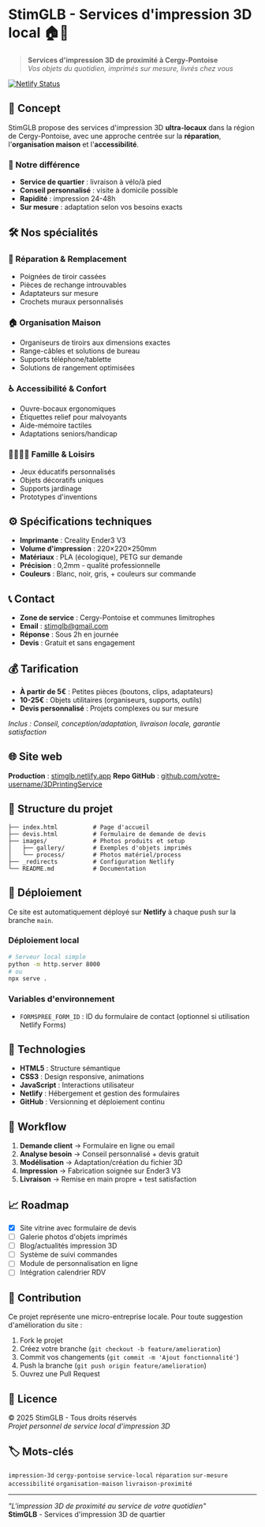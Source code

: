# StimGLB - Services d'impression 3D local 🏠🔧

> **Services d'impression 3D de proximité à Cergy-Pontoise**  
> *Vos objets du quotidien, imprimés sur mesure, livrés chez vous*

[![Netlify Status](https://api.netlify.com/api/v1/badges/stimglb/deploy-status)](https://app.netlify.com/sites/3dprintingservice/deploys)

## 🎯 Concept

StimGLB propose des services d'impression 3D **ultra-locaux** dans la région de Cergy-Pontoise, avec une approche centrée sur la **réparation**, l'**organisation maison** et l'**accessibilité**.

### 🚀 Notre différence
- **Service de quartier** : livraison à vélo/à pied
- **Conseil personnalisé** : visite à domicile possible
- **Rapidité** : impression 24-48h
- **Sur mesure** : adaptation selon vos besoins exacts

## 🛠️ Nos spécialités

### 🔧 Réparation & Remplacement
- Poignées de tiroir cassées
- Pièces de rechange introuvables
- Adaptateurs sur mesure
- Crochets muraux personnalisés

### 🏠 Organisation Maison
- Organiseurs de tiroirs aux dimensions exactes
- Range-câbles et solutions de bureau
- Supports téléphone/tablette
- Solutions de rangement optimisées

### ♿ Accessibilité & Confort
- Ouvre-bocaux ergonomiques
- Étiquettes relief pour malvoyants
- Aide-mémoire tactiles
- Adaptations seniors/handicap

### 👨‍👩‍👧‍👦 Famille & Loisirs
- Jeux éducatifs personnalisés
- Objets décoratifs uniques
- Supports jardinage
- Prototypes d'inventions

## ⚙️ Spécifications techniques

- **Imprimante** : Creality Ender3 V3
- **Volume d'impression** : 220×220×250mm  
- **Matériaux** : PLA (écologique), PETG sur demande
- **Précision** : 0,2mm - qualité professionnelle
- **Couleurs** : Blanc, noir, gris, + couleurs sur commande

## 📞 Contact

- **Zone de service** : Cergy-Pontoise et communes limitrophes
- **Email** : stimglb@gmail.com
- **Réponse** : Sous 2h en journée
- **Devis** : Gratuit et sans engagement

## 💰 Tarification

- **À partir de 5€** : Petites pièces (boutons, clips, adaptateurs)
- **10-25€** : Objets utilitaires (organiseurs, supports, outils)
- **Devis personnalisé** : Projets complexes ou sur mesure

*Inclus : Conseil, conception/adaptation, livraison locale, garantie satisfaction*

## 🌐 Site web

**Production** : [stimglb.netlify.app](https://3Dprintingservice.netlify.app) 
**Repo GitHub** : [github.com/votre-username/3DPrintingService]([https://github.com/](https://github.com/StimGlb/3DPrintingService))

## 📁 Structure du projet

```
├── index.html          # Page d'accueil
├── devis.html          # Formulaire de demande de devis
├── images/             # Photos produits et setup
│   ├── gallery/        # Exemples d'objets imprimés
│   └── process/        # Photos matériel/process
├── _redirects          # Configuration Netlify
└── README.md           # Documentation
```

## 🚀 Déploiement

Ce site est automatiquement déployé sur **Netlify** à chaque push sur la branche `main`.

### Déploiement local
```bash
# Serveur local simple
python -m http.server 8000
# ou
npx serve .
```

### Variables d'environnement
- `FORMSPREE_FORM_ID` : ID du formulaire de contact (optionnel si utilisation Netlify Forms)

## 🎨 Technologies

- **HTML5** : Structure sémantique
- **CSS3** : Design responsive, animations
- **JavaScript** : Interactions utilisateur
- **Netlify** : Hébergement et gestion des formulaires
- **GitHub** : Versionning et déploiement continu

## 🔄 Workflow

1. **Demande client** → Formulaire en ligne ou email
2. **Analyse besoin** → Conseil personnalisé + devis gratuit  
3. **Modélisation** → Adaptation/création du fichier 3D
4. **Impression** → Fabrication soignée sur Ender3 V3
5. **Livraison** → Remise en main propre + test satisfaction

## 📈 Roadmap

- [x] Site vitrine avec formulaire de devis
- [ ] Galerie photos d'objets imprimés
- [ ] Blog/actualités impression 3D
- [ ] Système de suivi commandes
- [ ] Module de personnalisation en ligne
- [ ] Intégration calendrier RDV

## 🤝 Contribution

Ce projet représente une micro-entreprise locale. Pour toute suggestion d'amélioration du site :

1. Fork le projet
2. Créez votre branche (`git checkout -b feature/amelioration`)
3. Commit vos changements (`git commit -m 'Ajout fonctionnalité'`)  
4. Push la branche (`git push origin feature/amelioration`)
5. Ouvrez une Pull Request

## 📄 Licence

© 2025 StimGLB - Tous droits réservés  
*Projet personnel de service local d'impression 3D*

## 🏷️ Mots-clés

`impression-3d` `cergy-pontoise` `service-local` `réparation` `sur-mesure` `accessibilité` `organisation-maison` `livraison-proximité`

---

*"L'impression 3D de proximité au service de votre quotidien"*  
**StimGLB** - Services d'impression 3D de quartier
